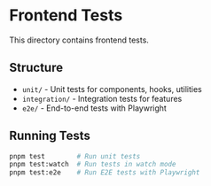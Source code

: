 # Frontend Tests

This directory contains frontend tests.

## Structure

- `unit/` - Unit tests for components, hooks, utilities
- `integration/` - Integration tests for features
- `e2e/` - End-to-end tests with Playwright

## Running Tests

```bash
pnpm test        # Run unit tests
pnpm test:watch  # Run tests in watch mode
pnpm test:e2e    # Run E2E tests with Playwright
```
